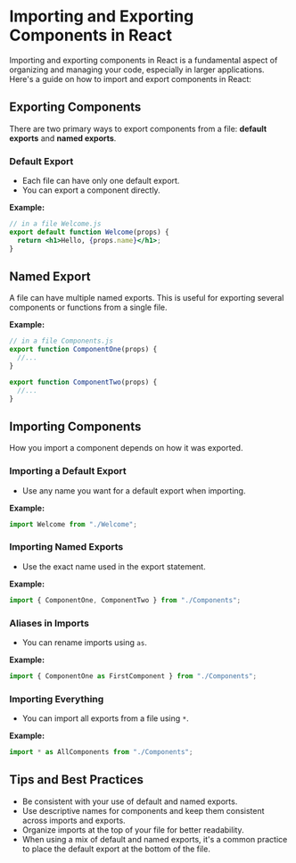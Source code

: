 # Importing and Exporting Components in React

Importing and exporting components in React is a fundamental aspect of organizing and managing your code, especially in larger applications. Here's a guide on how to import and export components in React:

## Exporting Components

There are two primary ways to export components from a file: **default exports** and **named exports**.

### Default Export

- Each file can have only one default export.
- You can export a component directly.

**Example:**

```jsx
// in a file Welcome.js
export default function Welcome(props) {
  return <h1>Hello, {props.name}</h1>;
}
```

## Named Export

A file can have multiple named exports. This is useful for exporting several components or functions from a single file.

**Example:**

```jsx
// in a file Components.js
export function ComponentOne(props) {
  //...
}

export function ComponentTwo(props) {
  //...
}
```

## Importing Components

How you import a component depends on how it was exported.

### Importing a Default Export

- Use any name you want for a default export when importing.

**Example:**

```javascript
import Welcome from "./Welcome";
```

### Importing Named Exports

- Use the exact name used in the export statement.

**Example:**

```javascript
import { ComponentOne, ComponentTwo } from "./Components";
```

### Aliases in Imports

- You can rename imports using `as`.

**Example:**

```javascript
import { ComponentOne as FirstComponent } from "./Components";
```

### Importing Everything

- You can import all exports from a file using `*`.

**Example:**

```javascript
import * as AllComponents from "./Components";
```

## Tips and Best Practices

- Be consistent with your use of default and named exports.
- Use descriptive names for components and keep them consistent across imports and exports.
- Organize imports at the top of your file for better readability.
- When using a mix of default and named exports, it's a common practice to place the default export at the bottom of the file.
